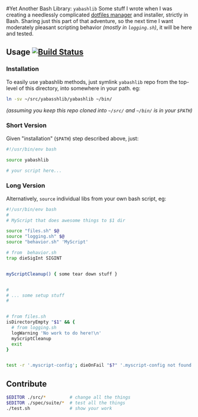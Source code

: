 #Yet Another Bash Library: `yabashlib`
Some stuff I wrote when I was creating a needlessly complicated [dotfiles
manager](https://dotfiles.github.io/) and installer, strictly in Bash. Sharing
just this part of that adventure, so the next time I want moderately pleasant
scripting behavior _(mostly in `logging.sh`)_, it will be here and tested.

## Usage [![Build Status][gitlab_ci_badge]][gitlab_ci_dash]

### Installation
To easily use yabashlib methods, just symlink `yabashlib` repo from the
top-level of this directory, into somewhere in your path. eg:
```bash
ln -sv ~/src/yabasshlib/yabashlib ~/bin/
```
_(assuming you keep this repo cloned into `~/src/` and `~/bin/` is in your `$PATH`)_

### Short Version
Given "installation" (`$PATH`) step described above, just:
```bash
#!/usr/bin/env bash

source yabashlib

# your script here...
```

### Long Version

Alternatively, `source` individual libs from your own bash script, eg:
```bash
#!/usr/bin/env bash
#
# MyScript that does awesome things to $1 dir

source "files.sh" $@
source "logging.sh" $@
source "behavior.sh" 'MyScript'

# from  behavior.sh
trap dieSigInt SIGINT


myScriptCleanup() { some tear down stuff }


#
# ... some setup stuff
#


# from files.sh
isDirectoryEmpty "$1" && {
  # from logging.sh
  logWarning 'No work to do here!\n'
  myScriptCleanup
  exit
}


test -r '.myscript-config'; dieOnFail "$?" '.myscript-config not found'

```

## Contribute
```bash
$EDITOR ./src/*         # change all the things
$EDITOR ./spec/suite/*  # test all the things
./test.sh               # show your work
```

[gitlab_ci_badge]: https://gitlab.com/jzacsh/yabashlib/badges/master/pipeline.svg
[gitlab_ci_dash]: https://gitlab.com/jzacsh/yabashlib/-/jobs
